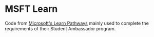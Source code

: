 # MSFT Learn

Code from [Microsoft's Learn Pathways]([url](https://learn.microsoft.com/en-ca/)) mainly used to complete the requirements of their Student Ambassador program.
